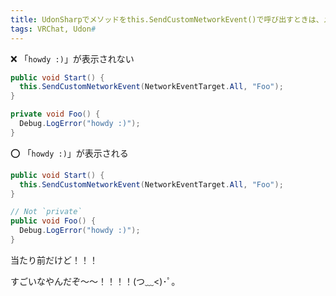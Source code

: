 ```yaml
---
title: UdonSharpでメソッドをthis.SendCustomNetworkEvent()で呼び出すときは、メソッドをprivateにしない
tags: VRChat, Udon#
---
```


:x: 「`howdy :)`」が表示されない

```cs
public void Start() {
  this.SendCustomNetworkEvent(NetworkEventTarget.All, "Foo");
}

private void Foo() {
  Debug.LogError("howdy :)");
}
```

:o: 「`howdy :)`」が表示される

```cs
public void Start() {
  this.SendCustomNetworkEvent(NetworkEventTarget.All, "Foo");
}

// Not `private`
public void Foo() {
  Debug.LogError("howdy :)");
}
```

当たり前だけど！！！

すごいなやんだぞ～～！！！！(つ﹏<)･ﾟ｡
